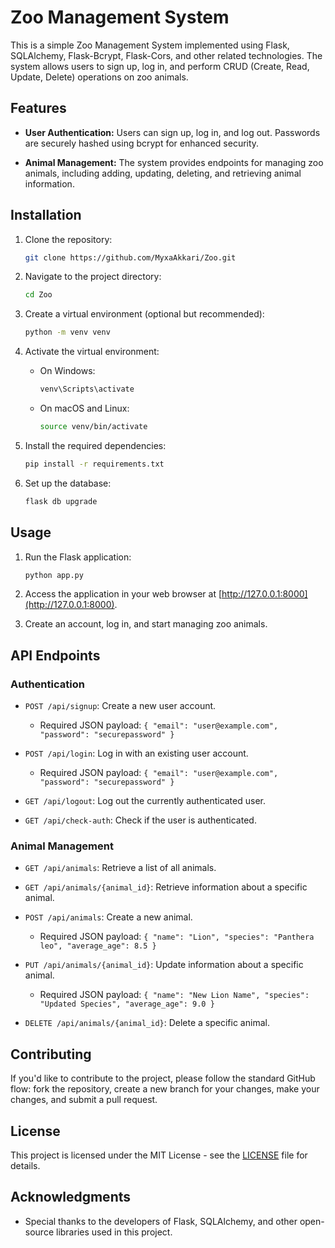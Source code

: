# Zoo Management System

This is a simple Zoo Management System implemented using Flask, SQLAlchemy, Flask-Bcrypt, Flask-Cors, and other related technologies. The system allows users to sign up, log in, and perform CRUD (Create, Read, Update, Delete) operations on zoo animals.

## Features

- **User Authentication:** Users can sign up, log in, and log out. Passwords are securely hashed using bcrypt for enhanced security.

- **Animal Management:** The system provides endpoints for managing zoo animals, including adding, updating, deleting, and retrieving animal information.

## Installation

1. Clone the repository:
    ```bash
    git clone https://github.com/MyxaAkkari/Zoo.git
    ```

2. Navigate to the project directory:
    ```bash
    cd Zoo
    ```

3. Create a virtual environment (optional but recommended):
    ```bash
    python -m venv venv
    ```

4. Activate the virtual environment:
    - On Windows:
        ```bash
        venv\Scripts\activate
        ```
    - On macOS and Linux:
        ```bash
        source venv/bin/activate
        ```

5. Install the required dependencies:
    ```bash
    pip install -r requirements.txt
    ```

6. Set up the database:
    ```bash
    flask db upgrade
    ```

## Usage

1. Run the Flask application:
    ```bash
    python app.py
    ```

2. Access the application in your web browser at [http://127.0.0.1:8000](http://127.0.0.1:8000).

3. Create an account, log in, and start managing zoo animals.

## API Endpoints

### Authentication

- `POST /api/signup`: Create a new user account.
  - Required JSON payload: `{ "email": "user@example.com", "password": "securepassword" }`

- `POST /api/login`: Log in with an existing user account.
  - Required JSON payload: `{ "email": "user@example.com", "password": "securepassword" }`

- `GET /api/logout`: Log out the currently authenticated user.

- `GET /api/check-auth`: Check if the user is authenticated.

### Animal Management

- `GET /api/animals`: Retrieve a list of all animals.

- `GET /api/animals/{animal_id}`: Retrieve information about a specific animal.

- `POST /api/animals`: Create a new animal.
  - Required JSON payload: `{ "name": "Lion", "species": "Panthera leo", "average_age": 8.5 }`

- `PUT /api/animals/{animal_id}`: Update information about a specific animal.
  - Required JSON payload: `{ "name": "New Lion Name", "species": "Updated Species", "average_age": 9.0 }`

- `DELETE /api/animals/{animal_id}`: Delete a specific animal.

## Contributing

If you'd like to contribute to the project, please follow the standard GitHub flow: fork the repository, create a new branch for your changes, make your changes, and submit a pull request.

## License

This project is licensed under the MIT License - see the [LICENSE](LICENSE) file for details.

## Acknowledgments

- Special thanks to the developers of Flask, SQLAlchemy, and other open-source libraries used in this project.

